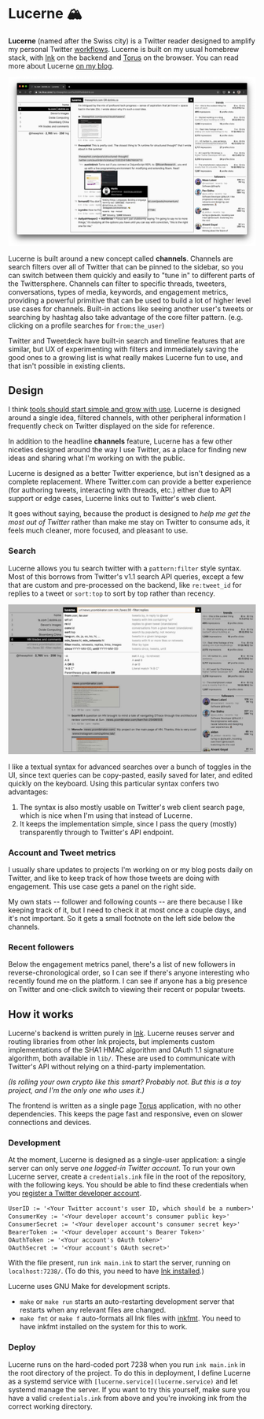 # Lucerne 🏔

**Lucerne** (named after the Swiss city) is a Twitter reader designed to amplify my personal Twitter [workflows](https://thesephist.com/posts/tools/). Lucerne is built on my usual homebrew stack, with [Ink](https://dotink.co/) on the backend and [Torus](https://github.com/thesephist/torus) on the browser. You can read more about Lucerne [on my blog](https://thesephist.com/posts/lucerne/).

![Lucerne's home page](assets/lucerne.png)

Lucerne is built around a new concept called **channels**. Channels are search filters over all of Twitter that can be pinned to the sidebar, so you can switch between them quickly and easily to "tune in" to different parts of the Twittersphere. Channels can filter to specific threads, tweeters, conversations, types of media, keywords, and engagement metrics, providing a powerful primitive that can be used to build a lot of higher level use cases for channels. Built-in actions like seeing another user's tweets or searching by hashtag also take advantage of the core filter pattern. (e.g. clicking on a profile searches for `from:the_user`)

Twitter and Tweetdeck have built-in search and timeline features that are similar, but UX of experimenting with filters and immediately saving the good ones to a growing list is what really makes Lucerne fun to use, and that isn't possible in existing clients.

## Design

I think [tools should start simple and grow with use](https://thesephist.com/posts/ivy/). Lucerne is designed around a single idea, filtered channels, with other peripheral information I frequently check on Twitter displayed on the side for reference.

In addition to the headline **channels** feature, Lucerne has a few other niceties designed around the way I use Twitter, as a place for finding new ideas and sharing what I'm working on with the public.

Lucerne is designed as a better Twitter experience, but isn't designed as a complete replacement. Where Twitter.com can provide a better experience (for authoring tweets, interacting with threads, etc.) either due to API support or edge cases, Lucerne links out to Twitter's web client.

It goes without saying, because the product is designed to _help me get the most out of Twitter_ rather than make me stay on Twitter to consume ads, it feels much cleaner, more focused, and pleasant to use.

### Search

Lucerne allows you tu search twitter with a `pattern:filter` style syntax. Most of this borrows from Twitter's v1.1 search API queries, except a few that are custom and pre-processed on the backend, like `re:tweet_id` for replies to a tweet or `sort:top` to sort by top rather than recency.

![Searching in Lucerne](assets/lucerne-querybar.jpg)

I like a textual syntax for advanced searches over a bunch of toggles in the UI, since text queries can be copy-pasted, easily saved for later, and edited quickly on the keyboard. Using this particular syntax confers two advantages:

1. The syntax is also mostly usable on Twitter's web client search page, which is nice when I'm using that instead of Lucerne.
2. It keeps the implementation simple, since I pass the query (mostly) transparently through to Twitter's API endpoint.

### Account and Tweet metrics

I usually share updates to projects I'm working on or my blog posts daily on Twitter, and like to keep track of how those tweets are doing with engagement. This use case gets a panel on the right side.

My own stats -- follower and following counts -- are there because I like keeping track of it, but I need to check it at most once a couple days, and it's not important. So it gets a small footnote on the left side below the channels.

### Recent followers

Below the engagement metrics panel, there's a list of new followers in reverse-chronological order, so I can see if there's anyone interesting who recently found me on the platform. I can see if anyone has a big presence on Twitter and one-click switch to viewing their recent or popular tweets.

## How it works

Lucerne's backend is written purely in [Ink](https://dotink.co). Lucerne reuses server and routing libraries from other Ink projects, but implements custom implementations of the SHA1 HMAC algorithm and OAuth 1.1 signature algorithm, both available in `lib/`. These are used to communicate with Twitter's API without relying on a third-party implementation.

_(Is rolling your own crypto like this smart? Probably not. But this is a toy project, and I'm the only one who uses it.)_

The frontend is written as a single page [Torus](https://github.com/thesephist/torus) application, with no other dependencies. This keeps the page fast and responsive, even on slower connections and devices.

### Development

At the moment, Lucerne is designed as a single-user application: a single server can only serve _one logged-in Twitter account_. To run your own Lucerne server, create a `credentials.ink` file in the root of the repository, with the following keys. You should be able to find these credentials when you [register a Twitter developer account](https://developer.twitter.com/).

```
UserID := '<Your Twitter account's user ID, which should be a number>'
ConsumerKey := '<Your developer account's consumer public key>'
ConsumerSecret := '<Your developer account's consumer secret key>'
BearerToken := '<Your developer account's Bearer Token>'
OAuthToken := '<Your account's OAuth token>'
OAuthSecret := '<Your account's OAuth secret>'
```

With the file present, run `ink main.ink` to start the server, running on `localhost:7238/`. (To do this, you need to have [Ink installed](https://dotink.co/docs/overview/#setup-and-installation).)

Lucerne uses GNU Make for development scripts.

- `make` or `make run` starts an auto-restarting development server that restarts when any relevant files are changed.
- `make fmt` or `make f` auto-formats all Ink files with [inkfmt](https://github.com/thesephist/inkfmt). You need to have inkfmt installed on the system for this to work.

### Deploy

Lucerne runs on the hard-coded port 7238 when you run `ink main.ink` in the root directory of the project. To do this in deployment, I define Lucerne as a systemd service with `[lucerne.service](lucerne.service)` and let systemd manage the server. If you want to try this yourself, make sure you have a valid `credentials.ink` from above and you're invoking ink from the correct working directory.

